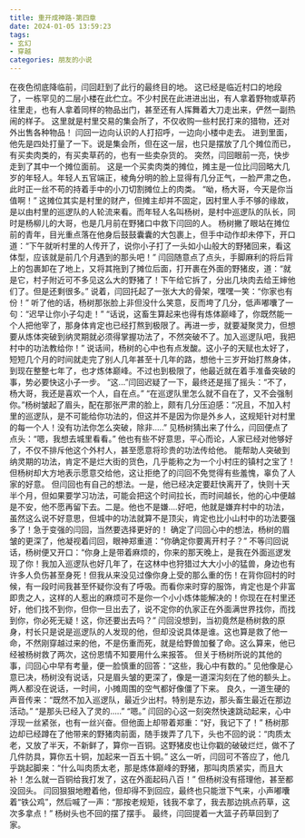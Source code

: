 ```yaml
---
title: 重开成神路-第四章
date: 2024-01-05 13:59:23
tags:
- 玄幻
- 穿越
categories: 朋友的小说
---
```

在夜色彻底降临前，闫回赶到了此行的最终目的地。
这已经是临近村口的地段了，一栋罕见的二层小楼在此伫立。不少村民在此进进出出，有人拿着野物或草药往里走，也有人拿着同样的物品出门，甚至还有人挥舞着大刀走出来，俨然一副热闹的样子。
这里就是村里交易的集会所了，不仅收购一些村民打来的猎物，还对外出售各种物品！
闫回一边向认识的人打招呼，一边向小楼中走去。
进到里面，他先是四处打量了一下。说是集会所，但在这一层，也只是摆放了几个摊位而已，有买卖肉类的，有买卖草药的，也有一些卖杂货的。
突然，闫回眼前一亮，快步走到了其中一个摊位面前。
这是一个买卖肉类的摊位，摊主是一位比闫回略大几岁的年轻人。年轻人五官端正，棱角分明的脸上显得有几分正气，一脸严肃之色，此时正一丝不苟的持着手中的小刀切割摊位上的肉类。
“呦，杨大哥，今天是你当值啊！”
这摊位其实是村里的财产，但摊主却并不固定，因村里人手不够的缘故，是以由村里的巡逻队的人轮流来看。而年轻人名叫杨树，是村中巡逻队的队长，同时是杨柳儿的大哥，也是几月前在野猪口中救下闫回的人。
杨树撇了眼站在摊位前的青年，目光重点落在他身后鼓鼓囊囊的大包裹上，但手中动作却未停下，开口道：“下午就听村里的人传开了，说你小子打了一头如小山般大的野猪回来，看这体型，应该就是前几个月遇到的那头吧！”
闫回随意点了点头，手脚麻利的将后背上的包裹卸在了地上，又将其拖到了摊位后面，打开裹在外面的野猪皮，道：“就是它，村子附近可不多见这么大的野猪了！下午给它拆了，分出几块肉去给王婶他们了。但是还剩很多。”
说着，闫回托起了一张大大的骨架，嘿嘿一笑：“你家也有份！”
听了他的话，杨树那张脸上非但没什么笑意，反而垮了几分，低声嘟囔了一句：“迟早让你小子勾走！”
“话说，这畜生算起来也得有炼体巅峰了，你既然能一个人把他宰了，那身体肯定也已经打熬到极限了。再进一步，就要凝聚灵力，但想要从炼体突破到纳灵期就必须得掌握功法了，不然突破不了。加入巡逻队吧，我把村中的功法教给你！”
说话间，杨树的心中也有点发酸。这小子的天赋也太好了，短短几个月的时间就走完了别人几年甚至十几年的路，想他十三岁开始打熬身体，到现在整整七年了，也才炼体巅峰。不过也到极限了，他最近就在着手准备突破的事，势必要快这小子一步。
“这...”闫回迟疑了一下，最终还是摇了摇头：“不了，杨大哥，我还是喜欢一个人，自在点。”
“在巡逻队里怎么就不自在了，又不会强制你。”杨树皱起了眉头，配在那张严肃的脸上，颇有几分压迫感：“况且，不加入村里的巡逻队，是不可能给你功法的，但这并不是因为你是外乡人，这规矩针对村里的每一个人！没有功法你怎么突破，除非.....”
见杨树猜出来了什么，闫回便点了点头：“嗯，我想去城里看看。”
他也有些不好意思，平心而论，人家已经对他够好了，不仅不排斥他这个外村人，甚至愿意将珍贵的功法传给他。
能帮助人突破到纳灵期的功法，肯定不是烂大街的货色，几乎能称之为一个小村庄的镇村之宝了！但杨树却大方地表示愿意交给他，这让拒绝了的闫回不免觉得有些羞愧，辜负了人家的好意。
但闫回也有自己的想法。一是，他已经决定要赶快离开了，快则十天半个月，但如果要学习功法，可能会把这个时间拉长，而时间越长，他的心中便越是不安，他不愿再留下去。二是。他也不是嫌....好吧，他就是嫌弃村中的功法，虽然这么说不好意思，但城中的功法就算不是顶尖，肯定也比小山村中的功法要强多了！急于变强的闫回，当然要选择更好的！
确定了闫回心中的想法，杨树的眉皱的更深了，他凝视着闫回，眼神郑重道：“你确定你要离开村子？”
不等闫回说话，杨树便又开口：“你身上是带着麻烦的，你来的那天晚上，是我在外面巡逻发现了你！我加入巡逻队也好几年了，在这林中也狩猎过大大小小的猛兽，身边也有许多人负伤甚至身死！但我从来没见过像你身上受的那么重的伤！在背你回村的时候，有一段时间我甚至怀疑你没有了呼吸。而看你来时穿的服饰，肯定也是个非富即贵之人，这样的人惹出的麻烦可不是你一个小小炼体能解决的！你现在在村里还好，他们找不到你，但你一旦出去了，说不定你的仇家正在外面满世界找你，而找到你，你必死无疑！这，你还要出去吗？”
闫回没想到，当初竟然是杨树救的原身，村长只是说是巡逻队的人发现的他，但却没说具体是谁。这也算是救了他一命，不然刚穿越过来的他，不是伤重而死，就是给野兽加餐了命。这么算来，他已经被杨树救了两次，这份恩情不知要用什么来报答。
但关于杨树所说的其他的事，闫回心中早有考量，便一脸慎重的回答：“这些，我心中有数的。”
见他像是心意已决，杨树没有说话，只是眉头皱的更深了，像是一道深沟刻在了他的额头上。
两人都没在说话，一时间，小摊周围的空气都好像僵了下来。
良久，一道生硬的声音传来：“既然不加入巡逻队，最近少出村。特别是东边，那头畜生最近在那边活动。”
“是那头已经入了灵的.....”
“嗯。”
闫回的心这一刻突然快速跳动起来，心中浮现一丝紧张，也有一丝兴奋。但他面上却带着郑重：“好，我记下了！”
杨树那边却已经蹲在了他带来的野猪肉前面，随手拨弄了几下，头也不回的说：“肉质太老，又放了半天，不新鲜了，算你一百铜。这野猪皮也让你戳的破破烂烂，做不了几件防具，算你五十铜，加起来一百五十铜。”
这么一听，闫回可不答应了，他几乎跳起脚来：“什么叫肉质太老，那是炼体巅峰的野猪，那叫肉质紧实，而且大补！怎么就一百铜给我打发了，这在外面起码八百！”
但杨树没有搭理他，甚至都没回头。
闫回狠狠地瞪着他，但却得不到回应，最终也只能泄下气来，小声嘟囔着“铁公鸡”，然后喊了一声：“那按老规矩，钱我不拿了，我去那边挑点药草，这次多拿点！”
杨树头也不回的摆了摆手。
最终，闫回提着一大篮子药草回到了家。